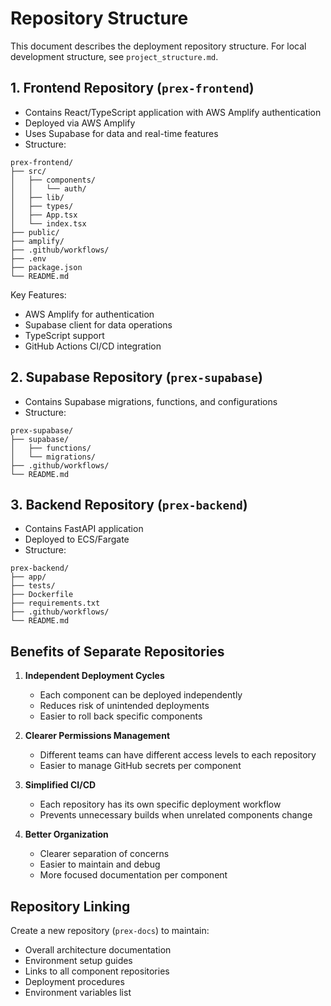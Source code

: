 # Repository Structure

This document describes the deployment repository structure. For local development structure, see `project_structure.md`.

## 1. Frontend Repository (`prex-frontend`)
- Contains React/TypeScript application with AWS Amplify authentication
- Deployed via AWS Amplify
- Uses Supabase for data and real-time features
- Structure:
```
prex-frontend/
├── src/
│   ├── components/
│   │   └── auth/
│   ├── lib/
│   ├── types/
│   ├── App.tsx
│   └── index.tsx
├── public/
├── amplify/
├── .github/workflows/
├── .env
├── package.json
└── README.md
```

Key Features:
- AWS Amplify for authentication
- Supabase client for data operations
- TypeScript support
- GitHub Actions CI/CD integration

## 2. Supabase Repository (`prex-supabase`)
- Contains Supabase migrations, functions, and configurations
- Structure:
```
prex-supabase/
├── supabase/
│   ├── functions/
│   └── migrations/
├── .github/workflows/
└── README.md
```

## 3. Backend Repository (`prex-backend`)
- Contains FastAPI application
- Deployed to ECS/Fargate
- Structure:
```
prex-backend/
├── app/
├── tests/
├── Dockerfile
├── requirements.txt
├── .github/workflows/
└── README.md
```

## Benefits of Separate Repositories

1. **Independent Deployment Cycles**
   - Each component can be deployed independently
   - Reduces risk of unintended deployments
   - Easier to roll back specific components

2. **Clearer Permissions Management**
   - Different teams can have different access levels to each repository
   - Easier to manage GitHub secrets per component

3. **Simplified CI/CD**
   - Each repository has its own specific deployment workflow
   - Prevents unnecessary builds when unrelated components change

4. **Better Organization**
   - Clearer separation of concerns
   - Easier to maintain and debug
   - More focused documentation per component

## Repository Linking

Create a new repository (`prex-docs`) to maintain:
- Overall architecture documentation
- Environment setup guides
- Links to all component repositories
- Deployment procedures
- Environment variables list